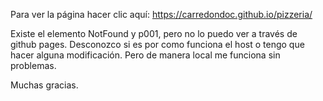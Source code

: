 Para ver la página hacer clic aquí: https://carredondoc.github.io/pizzeria/

Existe el elemento NotFound y p001, pero no lo puedo ver a través de github pages. Desconozco si es por como funciona el host o tengo que hacer alguna modificación. Pero de manera local me funciona sin problemas.

Muchas gracias.

